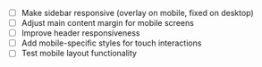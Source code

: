 - [ ] Make sidebar responsive (overlay on mobile, fixed on desktop)
- [ ] Adjust main content margin for mobile screens
- [ ] Improve header responsiveness
- [ ] Add mobile-specific styles for touch interactions
- [ ] Test mobile layout functionality
